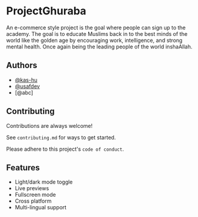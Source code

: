 # ProjectGhuraba

An e-commerce style project is the goal where people can sign up to the academy. 
The goal is to educate Muslims back in to the best minds of the world like the golden age by encouraging work, intelligence, and strong mental health. Once again being the leading people of the world inshaAllah.



## Authors

- [@kas-hu](https://www.github.com/kas-hu)
- [@usafdev](https://github.com/usafdev)
- [@abc]
## Contributing

Contributions are always welcome!

See `contributing.md` for ways to get started.

Please adhere to this project's `code of conduct`.


## Features

- Light/dark mode toggle
- Live previews
- Fullscreen mode
- Cross platform
- Multi-lingual support
